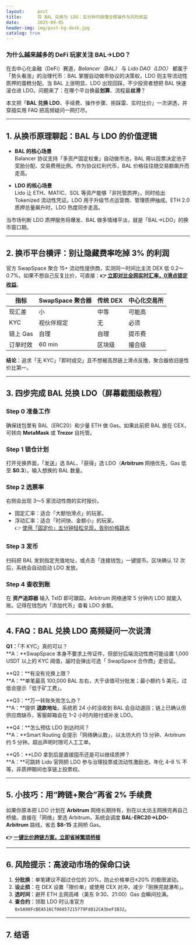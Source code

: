 ```yaml
---
layout:     post
title:      将 BAL 兑换为 LDO：五分钟内搞懂全程操作与风险收益
date:       2025-09-05
header-img: img/post-bg-desk.jpg
catalog: true
---
```


### 为什么越来越多的 DeFi 玩家关注 BAL→LDO？

在去中心化金融（DeFi）赛道，_Balancer（BAL）_ 与 _Lido DAO（LDO）_ 都属于「势头看涨」的治理代币：BAL 掌握自动做市协议的决策权，LDO 则主导流动性质押的蛋糕分配。当 BAL 上涨明显、LDO 出现回踩，不少投资者想把 BAL 快速滚仓进 LDO。问题来了：在哪个平台换最**划算**、流程最**丝滑**？

本文把「**BAL 兑换 LDO**、手续费、操作步骤、拒踩雷、实时比价」一次讲透，并穿插实用 FAQ 把高频疑问一网打尽。

---

## 1. 从换币原理聊起：BAL 与 LDO 的价值逻辑

- **BAL 的核心场景**  
  Balancer 协议支持「多资产固定权重」自动做市池，BAL 用以投票决定池子奖励分配、交易费用比例。作为协议红利代币，BAL 价格往往随交易额飙升而走高。

- **LDO 的核心场景**  
  Lido 让 ETH、MATIC、SOL 等资产能够「非托管质押」，同时给出 Tokenized 流动性凭证。LDO 用于升级节点运营商、管理质押抽成。ETH 2.0 质押总量飙升时，LDO 热度同步走高。

当市场判断 LDO 质押服务将爆发、BAL 做多情绪平淡，就是「BAL→LDO」的换币窗口期。

---

## 2. 换币平台横评：别让隐藏费率吃掉 3% 的利润

官方 SwapSpace 聚合 15+ 流动性提供商，实测同一时间比主流 DEX 低 0.2～0.7%。如果不想自己反复比价，可直接：**👉 [立即对比全网实时汇率，0滑点锁定收益](https://okxdog.com/)**。

| 指标 | SwapSpace 聚合器 | 传统 DEX | 中心化交易所 |
|---|---|---|---|
| 现汇差 | 小 | 中等 | 可能高 |
| KYC | 视伙伴规定 | 无 | 必须 |
| 链上 Gas | 自理 | 自理 | 提币费 |
| 订单时效 | 60 min | 区块级 | 撮合级 |

**结论**：追求「无 KYC」「即时成交」且不想被高昂链上滑点反撸，聚合器依旧是性价比第一。

---

## 3. 四步完成 BAL 兑换 LDO（屏幕截图级教程）

### Step 0 准备工作  
确保钱包里有 BAL（ERC20）和少量 ETH 做 Gas。如果此前把 BAL 放在 CEX，可转向 **MetaMask** 或 **Trezor** 自托管。

### Step 1 锁仓计划  
打开兑换界面，「发送」选 BAL、「获得」选 LDO（**Arbitrum** 网络优先，Gas 低至 **$0.3**）。输入想换的 BAL 数量。

### Step 2 选票率  
右侧会出现 3～5 家流动性商的实时报价。  
- 固定汇率：适合「大额怕滑点」的玩家。  
- 浮动汇率：适合「时间快、金额小」的玩家。  
👉 [使用「固定价」五分钟轻松兑现，告别价格跳水](https://okxdog.com/)

### Step 3 发币  
扫码把 BAL 发到指定充值地址，或点击「连接钱包」一键提币。区块确认 12 次后，系统会自动启动 LDO 发放。

### Step 4 查收到账  
在 **资产追踪器** 输入 TxID 即可跟踪。Arbitrum 网络通常 5 分钟内 LDO 就能入账。记得在钱包内「添加代币」查看 LDO 余额。

---

## 4. FAQ：BAL 兑换 LDO 高频疑问一次说清

**Q1：**「不 KYC」真的可以？  
**A：**SwapSpace 本身不要求上传证件，但部分后端流动性商可能设置 1,000 USDT 以上的 KYC 阈值，届时会弹出可选「 SwapSpace 合作商」走验证。

**Q2：**有没有兑换上限？  
**A：**单笔最高 100,000 BAL 左右，大于该值可分批发；最小额约 5 美元，过低会提示「低于矿工费」。

**Q3：**万一转账失败怎么办？  
**A：**提供 **退款地址**，系统若 24 小时没收到 BAL 会自动退回；链上已确认但供应商缺币，客服邮箱会在 1–2 小时内赔付或补发 LDO。

**Q4：**怎么预估 LDO 到达时间？  
**A：**Smart Routing 会提示「网络确认数」，以太坊大约 13 分钟、Arbitrum 约 5 分钟。超出声明时限可人工工单。

**Q5：**LDO 拿到后是直接囤币还是可以继续质押？  
**A：**可跳转 Lido 官网把 LDO 参与治理投票或流动性激励池，年化 4–8 % 不等，非质押期间也享链上投票权。

---

## 5. 小技巧：用“跨链+聚合”再省 2% 手续费

如果你原本把 LDO 计划在 **Arbitrum** 网络长期持有，别在以太坊主网换完再自己桥接。直接在「网络」里选 Arbitrum，系统会调度 **BAL-ERC20→LDO-Arbitrum** 路线，省去 **$8-15** 主网桥 Gas。

**👉 [一键比价跨链方案，立即省掉繁琐桥接](https://okxdog.com/)**

---

## 6. 风险提示：高波动市场的保命口诀

1. **分批换**：单笔建议不超过仓位的 20%，防止价格单日±20% 的极限波动。  
2. **设止损**：在 DEX 设置「限价单」或使用 CEX 对冲，减少「刚换完就瀑布」。  
3. **选时间**：避开 ETH 主网高峰（美东 9:30、21:00）Gas 会瞬间拉满。  
4. **查合约**：领取 LDO 时认准官方 `0x5A98FcBEA516Cf06857215779Fd812CA3beF1B32`。

---

## 7. 结语